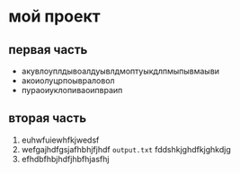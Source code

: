 # мой проект
## первая часть
- акувлоуплдывоалдуывлдмоптуыкдлпмыпывмаыви
- акоиолуцрпоывраловол
- пураоиуклопиваоипвраип
## вторая часть
1. euhwfuiewhfkjwedsf
2. wefgajhdfgsjafhbhjfjhdf `output.txt` fddshkjghdfkjghkdjg
3. efhdbfhbjhdfjhbfhjasfhj
